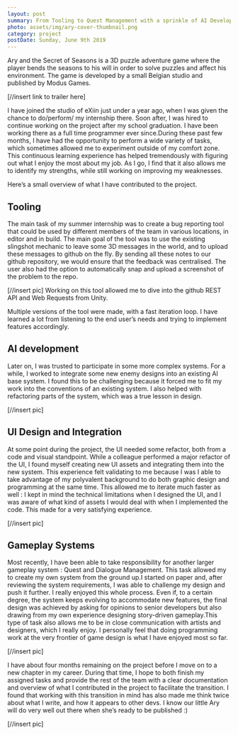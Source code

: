 ```yaml
---
layout: post
summary: From Tooling to Quest Management with a sprinkle of AI Developement and UI integration, I have worked on many tasks during my time at eXiin ! 
photo: assets/img/ary-cover-thumbnail.png
category: project
postDate: Sunday, June 9th 2019
---
```

Ary and the Secret of Seasons is a 3D puzzle adventure game where the player bends the seasons to his will in order to solve puzzles and affect his environment. The game is developed by a small Belgian studio and published by Modus Games.

[//insert link to trailer here]

I have joined the studio of eXiin just under a year ago, when I was given the chance to do/perform/ my internship there.  Soon after, I was hired to continue working on the project after my school graduation. I have been working there as a full time programmer ever since.During these past few months, I have had the opportunity to perform a wide variety of tasks, which sometimes allowed me to experiment outside of my comfort zone. This continuous learning experience has helped tremendously with figuring out what I enjoy the most about my job. As I go, I find that it also allows me to identify my strengths, while still working on improving my weaknesses.

Here’s a small overview of what I have contributed to the project.

## Tooling 

The main task of my summer internship was to create a bug reporting tool that could be used by different members of the team in various locations, in editor and in build. The main goal of the tool was to use the existing slingshot mechanic to leave some 3D messages in the world, and to upload these messages to github on the fly. By sending all these notes to our github repository, we would ensure that the feedback was centralised. The user also had the option to automatically snap and upload a screenshot of the problem to the repo. 


[//insert pic]
Working on this tool allowed me to dive into the github REST API and Web Requests from Unity. 

Multiple versions of the tool were made, with a fast iteration loop. I have learned a lot from listening to the end user’s needs and trying to implement features accordingly. 

## AI development 

Later on, I was trusted to participate in some more complex systems. For a while, I worked to integrate some new enemy designs into an existing AI base system. I found this to be challenging because it forced me to fit my work into the conventions of an existing system. I also helped with refactoring parts of the system, which was a true lesson in design.

[//insert pic]

## UI Design and Integration

At some point during the project, the UI needed some refactor, both from a code and visual standpoint. While a colleague performed a major refactor of the UI,  I found myself creating new UI assets and integrating them into the new system. This experience felt validating to me because I was I able to take advantage of my polyvalent background to do both graphic design and programming at the same time. This allowed me to iterate much faster as well : I kept in mind the technical limitations when I designed the UI, and I was aware of what kind of assets I would deal with when I implemented the code. This made for a very satisfying experience. 

[//insert pic]
## Gameplay Systems

Most recently, I have been able to take responsibility for another larger gameplay system : Quest and Dialogue Management. This task allowed my to create my own system from the ground up.I started on paper and, after reviewing the system requirements, I was able to challenge my design and push it further.  I really enjoyed this whole process. Even if, to a certain degree, the system keeps evolving to accommodate new features, the final design was achieved by asking for opinions to senior developers but also drawing from my own experience designing story-driven gameplay.This type of task also allows me to be in close communication with artists and designers, which I really enjoy. I personally feel that doing programming work at the very frontier of game design is what I have enjoyed most so far.

[//insert pic]

I have about four months remaining on the project before I move on to a new chapter in my career. During that time, I hope to both finish my assigned tasks and provide the rest of the team with a clear documentation and overview of what I contributed in the project to facilitate the transition. I found that working with this transition in mind has also made me think twice about what I write, and how it appears to other devs. I know our little Ary will do very well out there when she’s ready to be published :)

[//insert pic]